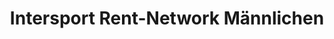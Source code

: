 ---
title: "Intersport Rent-Network Männlichen"
url: /grindelwald/intersport-rent-network-maennlichen/
shop: Sport
---